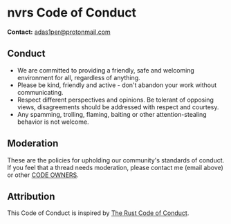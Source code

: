# nvrs Code of Conduct
**Contact:** [adas1per@protonmail.com](mailto:adas1per@protonmail.com)

## Conduct
* We are committed to providing a friendly, safe and welcoming environment for all, regardless of anything.
* Please be kind, friendly and active - don't abandon your work without communicating.
* Respect different perspectives and opinions. Be tolerant of opposing views, disagreements should be addressed with respect and courtesy.
* Any spamming, trolling, flaming, baiting or other attention-stealing behavior is not welcome.

## Moderation
These are the policies for upholding our community's standards of conduct. If you feel that a thread needs moderation, please contact me (email above) or other [CODE OWNERS](https://github.com/adamperkowski/highlightos/blob/main/.github/CODEOWNERS).

## Attribution
This Code of Conduct is inspired by [The Rust Code of Conduct](https://www.rust-lang.org/policies/code-of-conduct).
